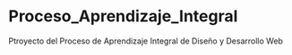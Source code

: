 # Proceso_Aprendizaje_Integral
Ptroyecto del Proceso de Aprendizaje Integral de Diseño y Desarrollo Web
